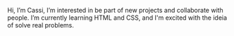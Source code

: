 Hi, I’m Cassi, I’m interested in be part of new projects and collaborate with people.
I’m currently learning HTML and CSS, and I'm excited with the ideia of solve real problems.

<!---
cassiane-garcia/cassiane-garcia is a ✨ special ✨ repository because its `README.md` (this file) appears on your GitHub profile.
You can click the Preview link to take a look at your changes.
--->
